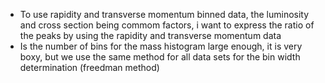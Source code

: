 - To use rapidity and transverse momentum binned data, the luminosity and cross section being commom factors, i want to express the ratio of the peaks by using the rapidity and transverse momentum data
- Is the number of bins for the mass histogram large enough, it is very boxy, but we use the same method for all data sets for the bin width determination (freedman method)
